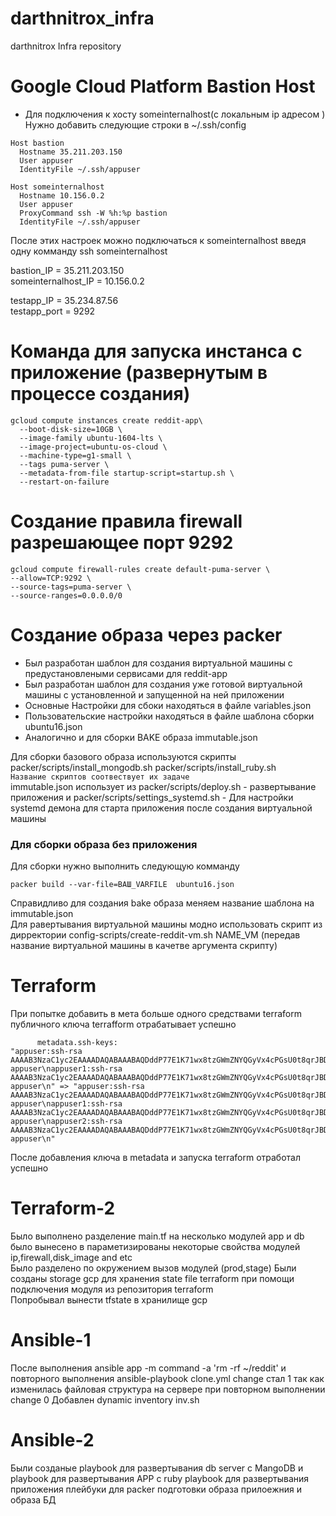 # darthnitrox_infra
darthnitrox Infra repository

# Google Cloud Platform Bastion Host 

- Для подключения к хосту someinternalhost(с локальным ip адресом )  
Нужно добавить следующие строки в ~/.ssh/config  

```
Host bastion
  Hostname 35.211.203.150
  User appuser
  IdentityFile ~/.ssh/appuser

Host someinternalhost
  Hostname 10.156.0.2
  User appuser
  ProxyCommand ssh -W %h:%p bastion
  IdentityFile ~/.ssh/appuser

```
После этих настроек можно подключаться к someinternalhost введя одну комманду ssh someinternalhost

bastion_IP = 35.211.203.150  
someinternalhost_IP = 10.156.0.2  

testapp_IP = 35.234.87.56  
testapp_port = 9292  

# Команда для запуска инстанса с приложение (развернутым в процессе создания)
```
gcloud compute instances create reddit-app\ 
  --boot-disk-size=10GB \ 
  --image-family ubuntu-1604-lts \ 
  --image-project=ubuntu-os-cloud \ 
  --machine-type=g1-small \ 
  --tags puma-server \
  --metadata-from-file startup-script=startup.sh \ 
  --restart-on-failure
```

# Создание правила firewall разрешающее порт 9292
```
gcloud compute firewall-rules create default-puma-server \
--allow=TCP:9292 \
--source-tags=puma-server \
--source-ranges=0.0.0.0/0
```
    
# Создание образа через packer  
- Был разработан шаблон для создания виртуальной машины с предустановлеными сервисами для reddit-app
- Был разработан шаблон для создания уже готовой виртуальной машины с установленной и запущенной на ней приложении  
- Основные Настройки для сбоки находяться в файле variables.json  
- Пользовательские настройки находяться в файле шаблона сборки ubuntu16.json   
- Аналогично и для сборки BAKE образа immutable.json  

Для сборки базового образа используются скрипты packer/scripts/install_mongodb.sh packer/scripts/install_ruby.sh  
`Название скриптов соотвествует их задаче`  
immutable.json использует из packer/scripts/deploy.sh - развертывание приложения и packer/scripts/settings_systemd.sh - Для настройки systemd демона для старта приложения после создания виртуальной машины

### Для сборки образа без приложения
Для сборки нужно выполнить следующую комманду
```
packer build --var-file=ВАШ_VARFILE  ubuntu16.json
```
Справидливо для создания bake образа меняем название шаблона на immutable.json  
Для равертывания виртуальной машины модно использовать скрипт из дирректории  config-scripts/create-reddit-vm.sh NAME_VM (передав название виртуальной машины в качетве аргумента скрипту)

# Terraform  

При попытке добавить в мета больше одного средствами terraform публичного ключа terrafform отрабатывает успешно 
```
      metadata.ssh-keys:                                   "appuser:ssh-rsa AAAAB3NzaC1yc2EAAAADAQABAAABAQDddP77E1K71wx8tzGWmZNYQGyVx4cPGsU0t8qrJBDSTW4vMlXlLRczEjohJG3K7tumsMrbvOhq7QSqlYxtdFiHtVDVaAZ1dGHgNTuChDMWgn0KT0fcYEfY1q9xh6yfHqVwdgo/YakhlgXFMtm1Knmr/YrEoFinqyu39Avm1lQx/H3eIQsxBek0vuK9GDZ8+Fd7bTrIeUy4dx7xPqLTZmw1ffIyBNNIPwfKy59QRpeiXjtuZ080CjF2RCCd9k6eNwISGS6AX4P1c6cJEcEMbCm/1l9/wxas7bv00PMOpia3H2sJp7+y6D/wSpp5XopBBrIR1lxnl6Rd06WBzr4ZaHvH appuser\nappuser1:ssh-rsa AAAAB3NzaC1yc2EAAAADAQABAAABAQDddP77E1K71wx8tzGWmZNYQGyVx4cPGsU0t8qrJBDSTW4vMlXlLRczEjohJG3K7tumsMrbvOhq7QSqlYxtdFiHtVDVaAZ1dGHgNTuChDMWgn0KT0fcYEfY1q9xh6yfHqVwdgo/YakhlgXFMtm1Knmr/YrEoFinqyu39Avm1lQx/H3eIQsxBek0vuK9GDZ8+Fd7bTrIeUy4dx7xPqLTZmw1ffIyBNNIPwfKy59QRpeiXjtuZ080CjF2RCCd9k6eNwISGS6AX4P1c6cJEcEMbCm/1l9/wxas7bv00PMOpia3H2sJp7+y6D/wSpp5XopBBrIR1lxnl6Rd06WBzr4ZaHvH appuser\n" => "appuser:ssh-rsa AAAAB3NzaC1yc2EAAAADAQABAAABAQDddP77E1K71wx8tzGWmZNYQGyVx4cPGsU0t8qrJBDSTW4vMlXlLRczEjohJG3K7tumsMrbvOhq7QSqlYxtdFiHtVDVaAZ1dGHgNTuChDMWgn0KT0fcYEfY1q9xh6yfHqVwdgo/YakhlgXFMtm1Knmr/YrEoFinqyu39Avm1lQx/H3eIQsxBek0vuK9GDZ8+Fd7bTrIeUy4dx7xPqLTZmw1ffIyBNNIPwfKy59QRpeiXjtuZ080CjF2RCCd9k6eNwISGS6AX4P1c6cJEcEMbCm/1l9/wxas7bv00PMOpia3H2sJp7+y6D/wSpp5XopBBrIR1lxnl6Rd06WBzr4ZaHvH appuser\nappuser1:ssh-rsa AAAAB3NzaC1yc2EAAAADAQABAAABAQDddP77E1K71wx8tzGWmZNYQGyVx4cPGsU0t8qrJBDSTW4vMlXlLRczEjohJG3K7tumsMrbvOhq7QSqlYxtdFiHtVDVaAZ1dGHgNTuChDMWgn0KT0fcYEfY1q9xh6yfHqVwdgo/YakhlgXFMtm1Knmr/YrEoFinqyu39Avm1lQx/H3eIQsxBek0vuK9GDZ8+Fd7bTrIeUy4dx7xPqLTZmw1ffIyBNNIPwfKy59QRpeiXjtuZ080CjF2RCCd9k6eNwISGS6AX4P1c6cJEcEMbCm/1l9/wxas7bv00PMOpia3H2sJp7+y6D/wSpp5XopBBrIR1lxnl6Rd06WBzr4ZaHvH appuser\nappuser2:ssh-rsa AAAAB3NzaC1yc2EAAAADAQABAAABAQDddP77E1K71wx8tzGWmZNYQGyVx4cPGsU0t8qrJBDSTW4vMlXlLRczEjohJG3K7tumsMrbvOhq7QSqlYxtdFiHtVDVaAZ1dGHgNTuChDMWgn0KT0fcYEfY1q9xh6yfHqVwdgo/YakhlgXFMtm1Knmr/YrEoFinqyu39Avm1lQx/H3eIQsxBek0vuK9GDZ8+Fd7bTrIeUy4dx7xPqLTZmw1ffIyBNNIPwfKy59QRpeiXjtuZ080CjF2RCCd9k6eNwISGS6AX4P1c6cJEcEMbCm/1l9/wxas7bv00PMOpia3H2sJp7+y6D/wSpp5XopBBrIR1lxnl6Rd06WBzr4ZaHvH appuser\n"
```

После добавления ключа в metadata и запуска terraform отработал успешно

# Terraform-2
Было выполнено разделение main.tf на несколько модулей app и db было вынесено в параметизированы некоторые свойства модулей ip,firewall,disk_image and etc  
Было разделено по окружением вызов модулей (prod,stage)
Были созданы storage  gcp для хранения state file terraform при помощи подключения модуля из репозитория terraform  
Попробывал вынести tfstate в хранилище gcp

# Ansible-1
После выполнения ansible app -m command -a 'rm -rf ~/reddit' и повторного выполнения ansible-playbook clone.yml change стал 1 так как изменилась файловая структура на сервере при повторном выполнении change 0
Добавлен dynamic inventory inv.sh  

# Ansible-2  
Были созданые playbook для развертывания db server с MangoDB и playbook для развертывания APP с ruby playbook для развертывания приложения плейбуки для packer подготовки образа прилоежния и образа БД

